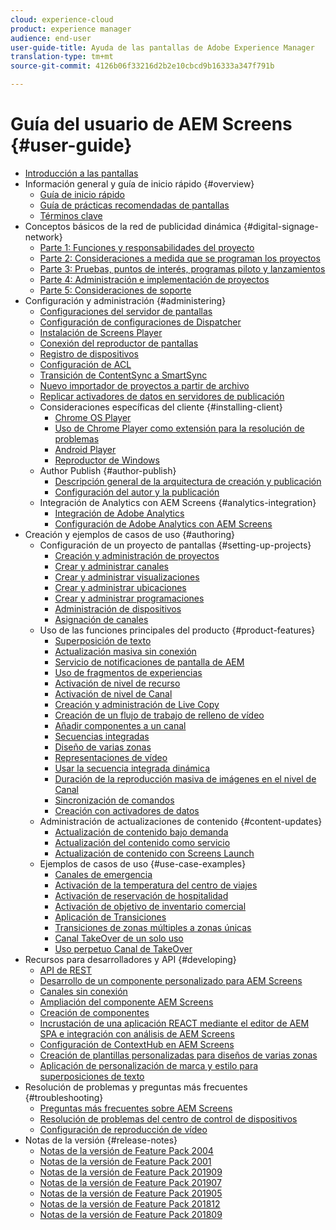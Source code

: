 ```yaml
---
cloud: experience-cloud
product: experience manager
audience: end-user
user-guide-title: Ayuda de las pantallas de Adobe Experience Manager
translation-type: tm+mt
source-git-commit: 4126b06f33216d2b2e10cbcd9b16333a347f791b

---
```



# Guía del usuario de AEM Screens {#user-guide}

+ [Introducción a las pantallas](aem-screens-introduction.md)
+ Información general y guía de inicio rápido {#overview}
   + [Guía de inicio rápido](kickstart-for-aem-screens.md)
   + [Guía de prácticas recomendadas de pantallas](https://docs.adobe.com/content/help/es-ES/experience-manager-screens/using/about-guide.html)
   + [Términos clave](screens-glossary.md)
+ Conceptos básicos de la red de publicidad dinámica {#digital-signage-network}
   + [Parte 1: Funciones y responsabilidades del proyecto](project-roles-responsibilities.md)
   + [Parte 2: Consideraciones a medida que se programan los proyectos](project-considerations.md)
   + [Parte 3: Pruebas, puntos de interés, programas piloto y lanzamientos](testing-pocs-pilots-rollouts.md)
   + [Parte 4: Administración e implementación de proyectos](project-management-and-deployment.md)
   + [Parte 5: Consideraciones de soporte](support-considerations.md)
+ Configuración y administración {#administering}
   + [Configuraciones del servidor de pantallas](configuring-screens-introduction.md)
   + [Configuración de configuraciones de Dispatcher](dispatcher-configurations-aem-screens.md)
   + [Instalación de Screens Player](installing-screens-player.md)
   + [Conexión del reproductor de pantallas](working-with-screens-player.md)
   + [Registro de dispositivos](device-registration.md)
   + [Configuración de ACL](setting-up-acls.md)
   + [Transición de ContentSync a SmartSync](smartsync.md)
   + [Nuevo importador de proyectos a partir de archivo](project-importer.md)
   + [Replicar activadores de datos en servidores de publicación](replicating-data-triggers.md)
   + Consideraciones específicas del cliente {#installing-client}
      + [Chrome OS Player](implementing-chrome-os-player.md)
      + [Uso de Chrome Player como extensión para la resolución de problemas](using-chrome-player-as-an-extension.md)
      + [Android Player](implementing-android-player.md)
      + [Reproductor de Windows](implementing-windows-player.md)
   + Author Publish {#author-publish}
      + [Descripción general de la arquitectura de creación y publicación](author-publish-architecture-overview.md)
      + [Configuración del autor y la publicación](author-and-publish.md)
   + Integración de Analytics con AEM Screens {#analytics-integration}
      + [Integración de Adobe Analytics](adobe-analytics-integration-aem-screens.md)
      + [Configuración de Adobe Analytics con AEM Screens](configuring-adobe-analytics-aem-screens.md)
+ Creación y ejemplos de casos de uso {#authoring}
   + Configuración de un proyecto de pantallas {#setting-up-projects}
      + [Creación y administración de proyectos](creating-a-screens-project.md)
      + [Crear y administrar canales](managing-channels.md)
      + [Crear y administrar visualizaciones](managing-displays.md)
      + [Crear y administrar ubicaciones](managing-locations.md)
      + [Crear y administrar programaciones](managing-schedules.md)
      + [Administración de dispositivos](managing-devices.md)
      + [Asignación de canales](channel-assignment.md)
   + Uso de las funciones principales del producto {#product-features}
      + [Superposición de texto](text-overlay.md)
      + [Actualización masiva sin conexión](bulk-offline-update.md)
      + [Servicio de notificaciones de pantalla de AEM](screens-notifications-service.md)
      + [Uso de fragmentos de experiencias](experience-fragments-in-screens.md)
      + [Activación de nivel de recurso](asset-level-scheduling.md)
      + [Activación de nivel de Canal](channel-level-activation.md)
      + [Creación y administración de Live Copy](managing-livecopy.md)
      + [Creación de un flujo de trabajo de relleno de vídeo](creating-a-video-padding-workflow.md)
      + [Añadir componentes a un canal](adding-components-to-a-channel.md)
      + [Secuencias integradas](embedded-sequences.md)
      + [Diseño de varias zonas](multi-zone-layout-aem-screens.md)
      + [Representaciones de vídeo](generating-renditions.md)
      + [Usar la secuencia integrada dinámica](dynamic-embedded-sequences.md)
      + [Duración de la reproducción masiva de imágenes en el nivel de Canal](channel-level-image-playback.md)
      + [Sincronización de comandos](using-command-sync.md)
      + [Creación con activadores de datos](authoring-data-triggers.md)
   + Administración de actualizaciones de contenido {#content-updates}
      + [Actualización de contenido bajo demanda](on-demand-content.md)
      + [Actualización del contenido como servicio](content-update-as-a-service.md)
      + [Actualización de contenido con Screens Launch](launches.md)
   + Ejemplos de casos de uso {#use-case-examples}
      + [Canales de emergencia](emergency-channel.md)
      + [Activación de la temperatura del centro de viajes](local-temperature-activation.md)
      + [Activación de reservación de hospitalidad](hospitality-reservation-activation.md)
      + [Activación de objetivo de inventario comercial](retail-inventory-activation.md)
      + [Aplicación de Transiciones](applying-transitions.md)
      + [Transiciones de zonas múltiples a zonas únicas](multizone-to-singlezone.md)
      + [Canal TakeOver de un solo uso](single-use-takeover-channel.md)
      + [Uso perpetuo Canal de TakeOver](perpetual-takeover-channel.md)
+ Recursos para desarrolladores y API {#developing}
   + [API de REST](rest-api.md)
   + [Desarrollo de un componente personalizado para AEM Screens](developing-custom-component-tutorial-develop.md)
   + [Canales sin conexión](offline-channels.md)
   + [Ampliación del componente AEM Screens](extending-component-tutorial-develop.md)
   + [Creación de componentes](creating-components.md)
   + [Incrustación de una aplicación REACT mediante el editor de AEM SPA e integración con análisis de AEM Screens](embedding-react-app.md)
   + [Configuración de ContextHub en AEM Screens](configuring-context-hub.md)
   + [Creación de plantillas personalizadas para diseños de varias zonas](creating-custom-templates-multizone-layouts.md)
   + [Aplicación de personalización de marca y estilo para superposiciones de texto](custom-branding-text-overlays.md)
+ Resolución de problemas y preguntas más frecuentes {#troubleshooting}
   + [Preguntas más frecuentes sobre AEM Screens](aem-screens-faqs.md)
   + [Resolución de problemas del centro de control de dispositivos](monitoring-screens.md)
   + [Configuración de reproducción de vídeo](troubleshoot-videos.md)
+ Notas de la versión {#release-notes}
   + [Notas de la versión de Feature Pack 2004](release-notes-fp-202004.md)
   + [Notas de la versión de Feature Pack 2001](release-notes-fp-202001.md)
   + [Notas de la versión de Feature Pack 201909](release-notes-fp-201909.md)
   + [Notas de la versión de Feature Pack 201907](release-notes-fp-201907.md)
   + [Notas de la versión de Feature Pack 201905](screens-release-notes-fp-201905.md)
   + [Notas de la versión de Feature Pack 201812](release-notes-fp-201812.md)
   + [Notas de la versión de Feature Pack 201809](screens-release-notes.md)
